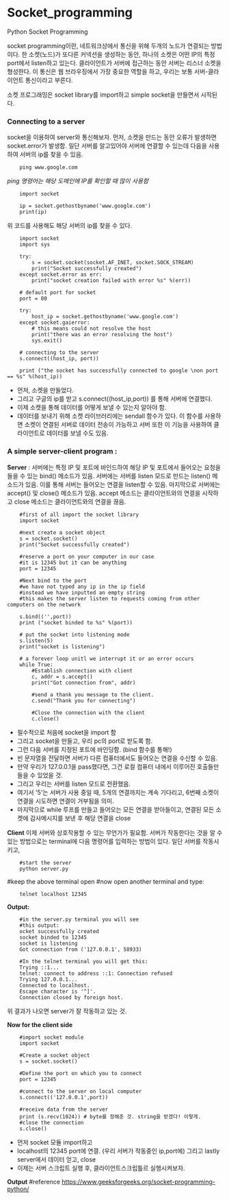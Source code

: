 # Socket_programming
Python Socket Programming

socket programming이란, 네트워크상에서 통신을 위해 두개의 노드가 연결되는 방법이다.
한 소켓(노드)가 또다른 커넥션을 생성하는 동안, 하나의 소켓은 어떤 IP의 특정 port에서 listen하고 있는다. 클라이언트가 서버에 접근하는 동안 서버는 리스너 소켓을 형성한다. 이 통신은 웹 브라우징에서 가장 중요한 역할을 하고, 우리는 보통 서버-클라이언트 통신이라고 부른다.

소켓 프로그래밍은 socket library를 import하고 simple socket을 만들면서 시작된다. 

### Connecting to a server

socket을 이용하여 server와 통신해보자.
먼저, 소켓을 만드는 동안 오류가 발생하면 socket.error가 발생함.
일단 서버를 알고있어야 서버에 연결할 수 있는데 다음을 사용하여 서버의 ip를 찾을 수 있음.

```
    ping www.google.com
```
*ping 명령어는 해당 도메인에 IP를 확인할 때 많이 사용함*

```
    import socket

    ip = socket.gethostbyname('www.google.com')
    print(ip)
```
위 코드를 사용해도 해당 서버의 ip를 찾을 수 있다.

```
    import socket
    import sys

    try:
        s = socket.socket(socket.AF_INET, socket.SOCK_STREAM)
        print("Socket successfully created")
    except socket.error as err:
        print("socket creation failed with error %s" %(err))

    # default port for socket
    port = 80

    try:
        host_ip = socket.gethostbyname('www.google.com')
    except socket.gaierror:
        # this means could not resolve the host
        print("there was an error resolving the host")
        sys.exit()

    # connecting to the server
    s.connect((host_ip, port))

    print ("the socket has successfully connected to google \non port == %s" %(host_ip))
```

- 먼저, 소켓을 만들었다.
- 그리고 구글의 ip를 받고 s.connect((host_ip,port)) 를 통해 서버에 연결했다.
- 이제 소켓을 통해 데이터를 어떻게 보낼 수 있는지 알아야 함.
- 데이터를 보내기 위해 소켓 라이브러리에는 sendall 함수가 있다. 이 함수를 사용하면 소켓이 연결된 서버로 데이터 전송이 가능하고 
서버 또한 이 기능을 사용하여 클라이언트로 데이터를 보낼 수도 있음.

### A simple server-client program : 
**Server** : 
서버에는 특정 IP 및 포트에 바인드하여 해당 IP 및 포트에서 들어오는 요청을 들을 수 있는 bind() 메소드가 있음.
서버에는 서버를 listen 모드로 만드는 listen() 메소드가 있음. 이를 통해 서버는 들어오는 연결을 listen할 수 있음.
마지막으로 서버에는 accept() 및 close() 메소드가 있음. accept 메소드는 클라이언트와의 연결을 시작하고 close 메소드는 클라이언트와의 연결을 끊음. 

```
    #first of all import the socket library
    import socket

    #next create a socket object
    s = socket.socket()
    print("Socket successfully created")

    #reserve a port on your computer in our case
    #it is 12345 but it can be anything
    port = 12345

    #Next bind to the port
    #we have not typed any ip in the ip field
    #instead we have inputted an empty string
    #this makes the server listen to requests coming from other computers on the network

    s.bind(('',port))
    print ("socket binded to %s" %(port))

    # put the socket into listening mode
    s.listen(5)
    print("socket is listening")

    # a forever loop unitl we interrupt it or an error occurs
    while True:
        #Establish connection with client
        c, addr = s.accept()
        print("Got connection from", addr)

        #send a thank you message to the client.
        c.send("Thank you for connecting")

        #Close the connection with the client
        c.close()
```

- 필수적으로 처음에 socket을 import 함
- 그리고 socket을 만들고, 우리 pc의 port로 받도록 함.
- 그런 다음 서버를 지정된 포트에 바인딩함. (bind 함수를 통해!)
- 빈 문자열을 전달하면 서버가 다른 컴퓨터에서도 들어오는 연결을 수신할 수 있음.
- 만약 우리가 127.0.0.1을 pass했다면, 그건 로컬 컴퓨터 내에서 이루어진 호출들만 들을 수 있었을 것.
- 그리고 우리는 서버를 listen 모드로 전환했음.
- 여기서 '5'는 서버가 사용 중일 때, 5개의 연결까지는 계속 기다리고, 6번째 소켓이 연결을 시도하면 연결이 거부됨을 의미.
- 마지막으로 while 루프를 만들고 들어오는 모든 연결을 받아들이고, 연결된 모든 소켓에 감사메시지를 보낸 후 해당 연결을 close

**Client**
이제 서버와 상호작용할 수 있는 무언가가 필요함. 
서버가 작동한다는 것을 알 수 있는 방법으로는 terminal에 다음 명령어를 입력하는 방법이 있다.
일단 서버를 작동시키고,
```
    #start the server
    python server.py
```

#keep the above terminal open
#now open another terminal and type:
```
    telnet localhost 12345
```
**Output:**

```
    #in the server.py terminal you will see
    #this output:
    ocket successfully created
    socket binded to 12345
    socket is listening
    Got connection from ('127.0.0.1', 58933)
```

```
    #In the telnet terminal you will get this:
    Trying ::1...
    telnet: connect to address ::1: Connection refused
    Trying 127.0.0.1...
    Connected to localhost.
    Escape character is '^]'.
    Connection closed by foreign host.
```

위 결과가 나오면 server가 잘 작동하고 있는 것.

**Now for the client side**
```
    #import socket module
    import socket

    #Create a socket object
    s = socket.socket()

    #Define the port on which you to connect
    port = 12345

    #connect to the server on local computer
    s.connect(('127.0.0.1',port))

    #receive data from the server
    print (s.recv(1024)) # byte를 정해준 것. string을 받겠다! 이렇게.
    #close the connection
    s.close()
```

- 먼저 socket 모듈 import하고
- localhost의 12345 port에 연결. (우리 서버가 작동중인 ip,port에) 그리고 lastly server에서 데이터 얻고, close
- 이제는 서버 스크립트 실행 후, 클라이언트스크립틀르 실행시켜보자.

**Output**
#reference
https://www.geeksforgeeks.org/socket-programming-python/